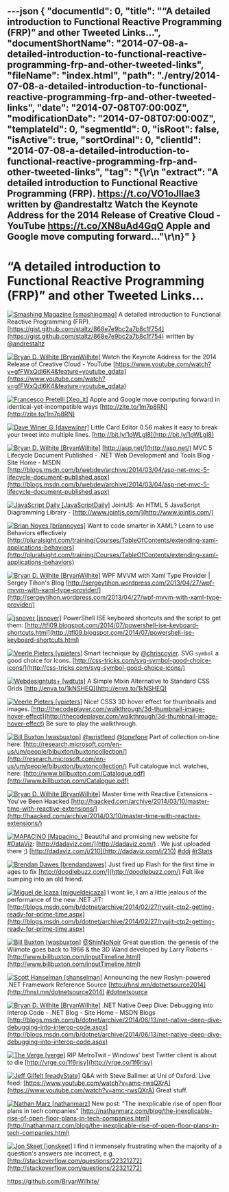 ---json
{
  "documentId": 0,
  "title": "“A detailed introduction to Functional Reactive Programming (FRP)” and other Tweeted Links…",
  "documentShortName": "2014-07-08-a-detailed-introduction-to-functional-reactive-programming-frp-and-other-tweeted-links",
  "fileName": "index.html",
  "path": "./entry/2014-07-08-a-detailed-introduction-to-functional-reactive-programming-frp-and-other-tweeted-links",
  "date": "2014-07-08T07:00:00Z",
  "modificationDate": "2014-07-08T07:00:00Z",
  "templateId": 0,
  "segmentId": 0,
  "isRoot": false,
  "isActive": true,
  "sortOrdinal": 0,
  "clientId": "2014-07-08-a-detailed-introduction-to-functional-reactive-programming-frp-and-other-tweeted-links",
  "tag": "{\r\n  \"extract\": \"A detailed introduction to Functional Reactive Programming (FRP). <https://t.co/VO1oJllae3> written by @andrestaltz  Watch the Keynote Address for the 2014 Release of Creative Cloud - YouTube <https://t.co/XN8uAd4GqO>  Apple and Google move computing forward...\"\r\n}"
}
---

# “A detailed introduction to Functional Reactive Programming (FRP)” and other Tweeted Links…

[<img alt="Smashing Magazine [smashingmag]" src="https://songhay.blob.core.windows.net/shared-social-twitter/smashingmag.png">](http://www.smashingmagazine.com/ "Smashing Magazine [smashingmag]") <span>A detailed introduction to Functional Reactive Programming (FRP). [https://gist.github.com/staltz/868e7e9bc2a7b8c1f754](https://gist.github.com/staltz/868e7e9bc2a7b8c1f754) written by [@andrestaltz](http://twitter.com/andrestaltz)</span>

[<img alt="Bryan D. Wilhite [BryanWilhite]" src="https://songhay.blob.core.windows.net/shared-social-twitter/BryanWilhite.jpeg">](http://songhayblog.azurewebsites.net/ "Bryan D. Wilhite [BryanWilhite]") <span>Watch the Keynote Address for the 2014 Release of Creative Cloud - YouTube [https://www.youtube.com/watch?v=gfFWxQdI6K4&feature=youtube_gdata](https://www.youtube.com/watch?v=gfFWxQdI6K4&feature=youtube_gdata)</span>

[<img alt="Francesco Pretelli [Xeo_it]" src="https://songhay.blob.core.windows.net/shared-social-twitter/Xeo_it.png">](http://www.frapps.net/ "Francesco Pretelli [Xeo_it]") <span>Apple and Google move computing forward in identical-yet-incompatible ways [http://zite.to/1m7p8RN](http://zite.to/1m7p8RN)</span>

[<img alt="Dave Winer ☮ [davewiner]" src="https://songhay.blob.core.windows.net/shared-social-twitter/davewiner.jpeg">](http://scripting.com/ "Dave Winer ☮ [davewiner]") <span>Little Card Editor 0.56 makes it easy to break your tweet into multiple lines. [http://bit.ly/1pWLgl8](http://bit.ly/1pWLgl8)</span>

[<img alt="Bryan D. Wilhite [BryanWilhite]" src="https://songhay.blob.core.windows.net/shared-social-twitter/BryanWilhite.jpeg">](http://songhayblog.azurewebsites.net/ "Bryan D. Wilhite [BryanWilhite]") <span>[http://asp.net/](http://asp.net/) MVC 5 Lifecycle Document Published - .NET Web Development and Tools Blog - Site Home - MSDN [http://blogs.msdn.com/b/webdev/archive/2014/03/04/asp-net-mvc-5-lifecycle-document-published.aspx](http://blogs.msdn.com/b/webdev/archive/2014/03/04/asp-net-mvc-5-lifecycle-document-published.aspx)</span>

[<img alt="JavaScript Daily [JavaScriptDaily]" src="https://songhay.blob.core.windows.net/shared-social-twitter/JavaScriptDaily.png">](http://javascriptweekly.com/ "JavaScript Daily [JavaScriptDaily]") <span>JointJS: An HTML 5 JavaScript Diagramming Library - [http://www.jointjs.com/](http://www.jointjs.com/)</span>

[<img alt="Brian Noyes [briannoyes]" src="https://songhay.blob.core.windows.net/shared-social-twitter/briannoyes.jpeg">](http://briannoyes.net/ "Brian Noyes [briannoyes]") <span>Want to code smarter in XAML? Learn to use Behaviors effectively [http://pluralsight.com/training/Courses/TableOfContents/extending-xaml-applications-behaviors](http://pluralsight.com/training/Courses/TableOfContents/extending-xaml-applications-behaviors)</span>

[<img alt="Bryan D. Wilhite [BryanWilhite]" src="https://songhay.blob.core.windows.net/shared-social-twitter/BryanWilhite.jpeg">](http://songhayblog.azurewebsites.net/ "Bryan D. Wilhite [BryanWilhite]") <span>WPF MVVM with Xaml Type Provider | Sergey Tihon's Blog [http://sergeytihon.wordpress.com/2013/04/27/wpf-mvvm-with-xaml-type-provider/](http://sergeytihon.wordpress.com/2013/04/27/wpf-mvvm-with-xaml-type-provider/)</span>

[<img alt="jsnover [jsnover]" src="https://songhay.blob.core.windows.net/shared-social-twitter/jsnover.jpg">](http://jsnover.com/ "jsnover [jsnover]") <span>PowerShell ISE keyboard shortcuts and the script to get them: [http://tfl09.blogspot.com/2014/07/powershell-ise-keyboard-shortcuts.html](http://tfl09.blogspot.com/2014/07/powershell-ise-keyboard-shortcuts.html)</span>

[<img alt="Veerle Pieters [vpieters]" src="https://songhay.blob.core.windows.net/shared-social-twitter/vpieters.png">](http://veerle.duoh.com/ "Veerle Pieters [vpieters]") <span>Smart technique by [@chriscoyier](http://twitter.com/chriscoyier). SVG `symbol` a good choice for Icons. [http://css-tricks.com/svg-symbol-good-choice-icons/](http://css-tricks.com/svg-symbol-good-choice-icons/)</span>

[<img alt="Webdesigntuts+ [wdtuts]" src="https://songhay.blob.core.windows.net/shared-social-twitter/wdtuts.png">](http://webdesign.tutsplus.com/ "Webdesigntuts+ [wdtuts]") <span>A Simple Mixin Alternative to Standard CSS Grids [http://enva.to/1kNSHEQ](http://enva.to/1kNSHEQ)</span>

[<img alt="Veerle Pieters [vpieters]" src="https://songhay.blob.core.windows.net/shared-social-twitter/vpieters.png">](http://veerle.duoh.com/ "Veerle Pieters [vpieters]") <span>Nice! CSS3 3D hover effect for thumbnails and images. [http://thecodeplayer.com/walkthrough/3d-thumbnail-image-hover-effect](http://thecodeplayer.com/walkthrough/3d-thumbnail-image-hover-effect) Be sure to play the walkthrough.</span>

[<img alt="Bill Buxton [wasbuxton]" src="https://songhay.blob.core.windows.net/shared-social-twitter/wasbuxton.jpg">](http://www.billbuxton.com/ "Bill Buxton [wasbuxton]") <span>[@wristfeed](http://twitter.com/wristfeed) [@tonefone](http://twitter.com/tonefone) Part of collection on-line here: [http://research.microsoft.com/en-us/um/people/bibuxton/buxtoncollection/](http://research.microsoft.com/en-us/um/people/bibuxton/buxtoncollection/) Full catalogue incl. watches, here: [http://www.billbuxton.com/Catalogue.pdf](http://www.billbuxton.com/Catalogue.pdf)</span>

[<img alt="Bryan D. Wilhite [BryanWilhite]" src="https://songhay.blob.core.windows.net/shared-social-twitter/BryanWilhite.jpeg">](http://songhayblog.azurewebsites.net/ "Bryan D. Wilhite [BryanWilhite]") <span>Master time with Reactive Extensions - You've Been Haacked [http://haacked.com/archive/2014/03/10/master-time-with-reactive-extensions/](http://haacked.com/archive/2014/03/10/master-time-with-reactive-extensions/)</span>

[<img alt="MAPACINO [Mapacino_]" src="https://songhay.blob.core.windows.net/shared-social-twitter/Mapacino_.png">](http://www.mapacino.com/ "MAPACINO [Mapacino_]") <span>Beautiful and promising new website for [#DataViz](http://search.twitter.com/search?q=%23DataViz): [http://dadaviz.com/](http://dadaviz.com/) . We just uploaded there ;) [http://dadaviz.com/i/210](http://dadaviz.com/i/210) [#ddj](http://search.twitter.com/search?q=%23ddj) [#rStats](http://search.twitter.com/search?q=%23rStats)</span>

[<img alt="Brendan Dawes [brendandawes]" src="https://songhay.blob.core.windows.net/shared-social-twitter/brendandawes.jpeg">](http://www.brendandawes.com/ "Brendan Dawes [brendandawes]") <span>Just fired up Flash for the first time in ages to fix [http://doodlebuzz.com/](http://doodlebuzz.com/) Felt like bumping into an old friend.</span>

[<img alt="Miguel de Icaza [migueldeicaza]" src="https://songhay.blob.core.windows.net/shared-social-twitter/migueldeicaza.png">](http://tirania.org/blog "Miguel de Icaza [migueldeicaza]") <span>I wont lie, I am a little jealous of the performance of the new .NET JIT: [http://blogs.msdn.com/b/dotnet/archive/2014/02/27/ryujit-ctp2-getting-ready-for-prime-time.aspx](http://blogs.msdn.com/b/dotnet/archive/2014/02/27/ryujit-ctp2-getting-ready-for-prime-time.aspx)</span>

[<img alt="Bill Buxton [wasbuxton]" src="https://songhay.blob.core.windows.net/shared-social-twitter/wasbuxton.jpg">](http://www.billbuxton.com/ "Bill Buxton [wasbuxton]") <span>[@ShinNoNoir](http://twitter.com/ShinNoNoir) Great question. the genesis of the Wiimote goes back to 1966 & the 3D Wand developed by Larry Roberts - [http://www.billbuxton.com/inputTimeline.html](http://www.billbuxton.com/inputTimeline.html)</span>

[<img alt="Scott Hanselman [shanselman]" src="https://songhay.blob.core.windows.net/shared-social-twitter/shanselman.jpeg">](http://hanselman.com/ "Scott Hanselman [shanselman]") <span>Announcing the new Roslyn-powered .NET Framework Reference Source [http://hnsl.mn/dotnetsource2014](http://hnsl.mn/dotnetsource2014) [#dotnetsource](http://search.twitter.com/search?q=%23dotnetsource)</span>

[<img alt="Bryan D. Wilhite [BryanWilhite]" src="https://songhay.blob.core.windows.net/shared-social-twitter/BryanWilhite.jpeg">](http://songhayblog.azurewebsites.net/ "Bryan D. Wilhite [BryanWilhite]") <span>.NET Native Deep Dive: Debugging into Interop Code - .NET Blog - Site Home - MSDN Blogs [http://blogs.msdn.com/b/dotnet/archive/2014/06/13/net-native-deep-dive-debugging-into-interop-code.aspx](http://blogs.msdn.com/b/dotnet/archive/2014/06/13/net-native-deep-dive-debugging-into-interop-code.aspx)</span>

[<img alt="The Verge [verge]" src="https://songhay.blob.core.windows.net/shared-social-twitter/verge.png">](http://www.theverge.com/ "The Verge [verge]") <span>RIP MetroTwit - Windows' best Twitter client is about to die [http://vrge.co/1f6risy](http://vrge.co/1f6risy)</span>

[<img alt="Jeff Gilfelt [readyState]" src="https://songhay.blob.core.windows.net/shared-social-twitter/readyState.jpeg">](https://github.com/jgilfelt "Jeff Gilfelt [readyState]") <span>Q&A with Steve Ballmer at Uni of Oxford. Live feed: [https://www.youtube.com/watch?v=amc-rwsQXrA](https://www.youtube.com/watch?v=amc-rwsQXrA) Great stuff.</span>

[<img alt="Nathan Marz [nathanmarz]" src="https://songhay.blob.core.windows.net/shared-social-twitter/nathanmarz.jpeg">](http://nathanmarz.com/ "Nathan Marz [nathanmarz]") <span>New post: "The inexplicable rise of open floor plans in tech companies" [http://nathanmarz.com/blog/the-inexplicable-rise-of-open-floor-plans-in-tech-companies.html](http://nathanmarz.com/blog/the-inexplicable-rise-of-open-floor-plans-in-tech-companies.html)</span>

[<img alt="Jon Skeet [jonskeet]" src="https://songhay.blob.core.windows.net/shared-social-twitter/jonskeet.jpg">](http://csharpindepth.com/ "Jon Skeet [jonskeet]") <span>I find it immensely frustrating when the majority of a question's answers are incorrect, e.g. [http://stackoverflow.com/questions/22321272](http://stackoverflow.com/questions/22321272)</span>

<https://github.com/BryanWilhite/>

